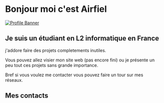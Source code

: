 # Bonjour moi c'est Airfiel

[![Profile Banner](https://in.pinterest.com/pin/204702745549241158/)]()

## Je suis un étudiant en L2 informatique en France

j'addore faire des projets completements inutiles.

Vous pouvez allez visier mon site web (pas encore fini) ou je présente un peu tout ces projets sans grande importance.

Bref si vous voulez me contacter vous pouvez faire un tour sur mes réseaux.

## Mes contacts
